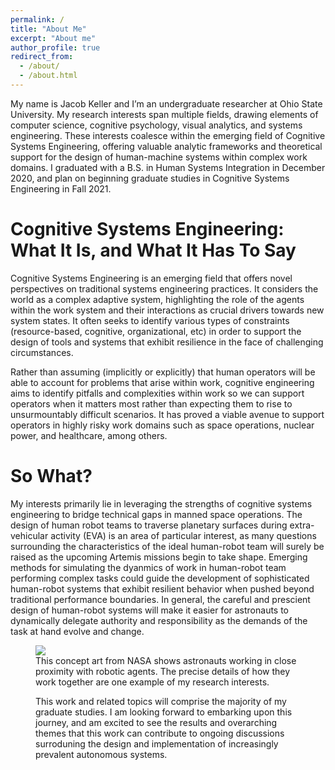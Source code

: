 ```yaml
---
permalink: /
title: "About Me"
excerpt: "About me"
author_profile: true
redirect_from: 
  - /about/
  - /about.html
---
```


My name is Jacob Keller and I’m an undergraduate researcher at Ohio State University. My research interests span multiple fields, drawing elements of computer science, cognitive psychology, visual analytics, and systems engineering. These interests coalesce within the emerging field of Cognitive Systems Engineering, offering valuable analytic frameworks and theoretical support for the design of human-machine systems within complex work domains. I graduated with a B.S. in Human Systems Integration in December 2020, and plan on beginning graduate studies in Cognitive Systems Engineering in Fall 2021.

Cognitive Systems Engineering: What It Is, and What It Has To Say
======

Cognitive Systems Engineering is an emerging field that offers novel perspectives on traditional systems engineering practices. It considers the world as a complex adaptive system, highlighting the role of the agents within the work system and their interactions as crucial drivers towards new system states. It often seeks to identify various types of constraints (resource-based, cognitive, organizational, etc) in order to support the design of tools and systems that exhibit resilience in the face of challenging circumstances.

Rather than assuming (implicitly or explicitly) that human operators will be able to account for problems that arise within work, cognitive engineering aims to identify pitfalls and complexities within work so we can support operators when it matters most rather than expecting them to rise to unsurmountably difficult scenarios. It has proved a viable avenue to support operators in highly risky work domains such as space operations, nuclear power, and healthcare, among others. 

So What?
======

My interests primarily lie in leveraging the strengths of cognitive systems engineering to bridge technical gaps in manned space operations. The design of human robot teams to traverse planetary surfaces during extra-vehicular activity (EVA) is an area of particular interest, as many questions surrounding the characteristics of the ideal human-robot team will surely be raised as the upcoming Artemis missions begin to take shape. Emerging methods for simulating the dyanmics of work in human-robot team performing complex tasks could guide the development of sophisticated human-robot systems that exhibit resilient behavior when pushed beyond traditional performance boundaries. In general, the careful and prescient design of human-robot systems will make it easier for astronauts to dynamically delegate authority and responsibility as the demands of the task at hand evolve and change. 


<figure>
<![image-center]br/><img src=[image-center]'/images/Artemis.png'{: .align-center}>
  <figcaption>This concept art from NASA shows astronauts working in close proximity with robotic agents. The precise details of how they work together are one example of my research interests.</figcaption>



This work and related topics will comprise the majority of my graduate studies. I am looking forward to embarking upon this journey, and am excited to see the results and overarching themes that this work can contribute to ongoing discussions surroduning the design and implementation of increasingly prevalent autonomous systems. 
